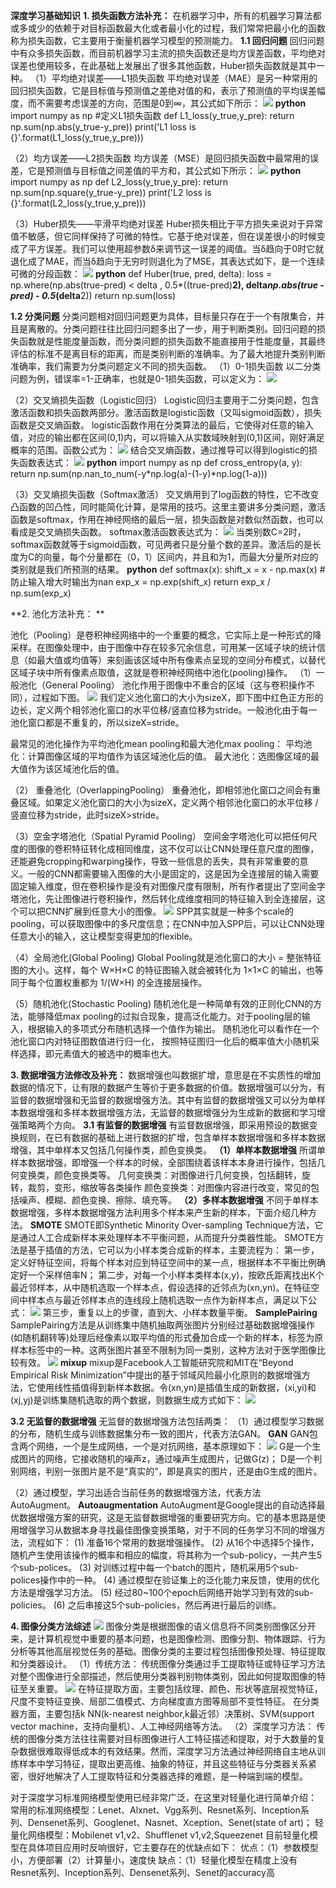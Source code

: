 **深度学习基础知识**
**1. 损失函数方法补充：**
在机器学习中，所有的机器学习算法都或多或少的依赖于对目标函数最大化或者最小化的过程，我们常常把最小化的函数称为损失函数，它主要用于衡量机器学习模型的预测能力。
**1.1 回归问题**
回归问题中有众多损失函数，而目前机器学习主流的损失函数还是均方误差函数，平均绝对误差也使用较多，在此基础上发展出了很多其他函数，Huber损失函数就是其中一种。
（1）平均绝对误差——L1损失函数
平均绝对误差（MAE）是另一种常用的回归损失函数，它是目标值与预测值之差绝对值的和，表示了预测值的平均误差幅度，而不需要考虑误差的方向，范围是0到∞，其公式如下所示：
![](https://ai-studio-static-online.cdn.bcebos.com/5890992d2a744b6889663cda2b656b9eed4715d09bab45e296b698df648cbe22)
**python**
import numpy as np
#定义L1损失函数
def L1_loss(y_true,y_pre): 
    return np.sum(np.abs(y_true-y_pre))
print('L1 loss is {}'.format(L1_loss(y_true,y_pre)))

（2）均方误差——L2损失函数
均方误差（MSE）是回归损失函数中最常用的误差，它是预测值与目标值之间差值的平方和，其公式如下所示：
![](https://ai-studio-static-online.cdn.bcebos.com/1ce4b99335114e55844d714b350303e9ae607380227744d8a62ea5983ccce3dc)
**python**
import numpy as np
def L2_loss(y_true,y_pre):
    return np.sum(np.square(y_true-y_pre))
print('L2 loss is {}'.format(L2_loss(y_true,y_pre)))

（3）Huber损失——平滑平均绝对误差
Huber损失相比于平方损失来说对于异常值不敏感，但它同样保持了可微的特性。它基于绝对误差，但在误差很小的时候变成了平方误差。我们可以使用超参数δ来调节这一误差的阈值。当δ趋向于0时它就退化成了MAE，而当δ趋向于无穷时则退化为了MSE，其表达式如下，是一个连续可微的分段函数：
![](https://ai-studio-static-online.cdn.bcebos.com/b3b532c55f424babb8bb9f9010b894d49f0327d0899d43588ecd1a53266acbf9)
**python**
def Huber(true, pred, delta):
    loss = np.where(np.abs(true-pred) < delta , 0.5*((true-pred)**2), delta*np.abs(true - pred) - 0.5*(delta**2))
    return np.sum(loss)
     
**1.2 分类问题**
分类问题相对回归问题更为具体，目标量只存在于一个有限集合，并且是离散的。分类问题往往比回归问题多出了一步，用于判断类别。回归问题的损失函数就是性能度量函数，而分类问题的损失函数不能直接用于性能度量，其最终评估的标准不是离目标的距离，而是类别判断的准确率。为了最大地提升类别判断准确率，我们需要为分类问题定义不同的损失函数。
（1）0-1损失函数
以二分类问题为例，错误率=1-正确率，也就是0-1损失函数，可以定义为：
![](https://ai-studio-static-online.cdn.bcebos.com/b05c2495c5bd4563808b27f8985e7d3a55a7084f7f804dabbb61df2b7042de33)

（2）交叉熵损失函数（Logistic回归）
Logistic回归主要用于二分类问题，包含激活函数和损失函数两部分。激活函数是logistic函数（又叫sigmoid函数），损失函数是交叉熵函数。
logistic函数作用在分类算法的最后，它使得对任意的输入值，对应的输出都在区间(0,1)内，可以将输入从实数域映射到(0,1)区间，刚好满足概率的范围。函数公式为：
![](https://ai-studio-static-online.cdn.bcebos.com/f9773b379dad4a609d377b286144ab47141fcdb689c7429098f8f0eceb162b71)
结合交叉熵函数，通过推导可以得到logistic的损失函数表达式：
![](https://ai-studio-static-online.cdn.bcebos.com/c32445d264db49f385858d79e6807566f64db6415d2e44c48e8465a3a8bc0f69)
**python**
import numpy as np
def cross_entropy(a, y):
    return np.sum(np.nan_to_num(-y*np.log(a)-(1-y)*np.log(1-a)))
 
（3）交叉熵损失函数（Softmax激活）
交叉熵用到了log函数的特性，它不改变凸函数的凹凸性，同时能简化计算，是常用的技巧。这里主要讲多分类问题，激活函数是softmax，作用在神经网络的最后一层，损失函数是对数似然函数，也可以看成是交叉熵损失函数。
softmax激活函数表达式为：
![](https://ai-studio-static-online.cdn.bcebos.com/9757ecc51dde4a8d927cf4e6672a2ec66f9b8d41e21d4b3eb82e5b8e0a34e3f1)
当类别数C=2时，softmax函数就等于sigmoid函数，可见两者只是分量个数的差异。激活后的是长度为C的向量，每个分量都在（0，1）区间内，并且和为1，而最大分量所对应的类别就是我们所预测的结果。
**python**
def softmax(x):
    shift_x = x - np.max(x)    # 防止输入增大时输出为nan
    exp_x = np.exp(shift_x)
    return exp_x / np.sum(exp_x)
    
**2. 池化方法补充： **

   池化（Pooling）是卷积神经网络中的一个重要的概念，它实际上是一种形式的降采样。在图像处理中，由于图像中存在较多冗余信息，可用某一区域子块的统计信息（如最大值或均值等）来刻画该区域中所有像素点呈现的空间分布模式，以替代区域子块中所有像素点取值，这就是卷积神经网络中池化(pooling)操作。
（1）一般池化（General Pooling）
池化作用于图像中不重合的区域（这与卷积操作不同），过程如下图。
![](https://ai-studio-static-online.cdn.bcebos.com/1c61737a647943348d40c69869933753ac60176efe2045e9a22417a3f61af493)
我们定义池化窗口的大小为sizeX，即下图中红色正方形的边长，定义两个相邻池化窗口的水平位移/竖直位移为stride。一般池化由于每一池化窗口都是不重复的，所以sizeX=stride。

最常见的池化操作为平均池化mean pooling和最大池化max pooling：
平均池化：计算图像区域的平均值作为该区域池化后的值。
最大池化：选图像区域的最大值作为该区域池化后的值。

（2） 重叠池化（OverlappingPooling）
重叠池化，即相邻池化窗口之间会有重叠区域。如果定义池化窗口的大小为sizeX，定义两个相邻池化窗口的水平位移 / 竖直位移为stride，此时sizeX>stride。

（3）空金字塔池化（Spatial Pyramid Pooling）
空间金字塔池化可以把任何尺度的图像的卷积特征转化成相同维度，这不仅可以让CNN处理任意尺度的图像，还能避免cropping和warping操作，导致一些信息的丢失，具有非常重要的意义。一般的CNN都需要输入图像的大小是固定的，这是因为全连接层的输入需要固定输入维度，但在卷积操作是没有对图像尺度有限制，所有作者提出了空间金字塔池化，先让图像进行卷积操作，然后转化成维度相同的特征输入到全连接层，这个可以把CNN扩展到任意大小的图像。
![](https://ai-studio-static-online.cdn.bcebos.com/4271e7cd6775453a86a326deec24ab41fb6aad0d6cb94a2f997db93dde869ac3)
SPP其实就是一种多个scale的pooling，可以获取图像中的多尺度信息；在CNN中加入SPP后，可以让CNN处理任意大小的输入，这让模型变得更加的flexible。

（4）全局池化(Global Pooling)
Global Pooling就是池化窗口的大小 = 整张特征图的大小。这样，每个 W×H×C 的特征图输入就会被转化为 1×1×C 的输出，也等同于每个位置权重都为 1/(W×H) 的全连接层操作。

（5）随机池化(Stochastic Pooling)
随机池化是一种简单有效的正则化CNN的方法，能够降低max pooling的过拟合现象，提高泛化能力。对于pooling层的输入，根据输入的多项式分布随机选择一个值作为输出。
随机池化可以看作在一个池化窗口内对特征图数值进行归一化， 按照特征图归一化后的概率值大小随机采样选择，即元素值大的被选中的概率也大。

**3. 数据增强方法修改及补充：**
数据增强也叫数据扩增，意思是在不实质性的增加数据的情况下，让有限的数据产生等价于更多数据的价值。数据增强可以分为，有监督的数据增强和无监督的数据增强方法。其中有监督的数据增强又可以分为单样本数据增强和多样本数据增强方法，无监督的数据增强分为生成新的数据和学习增强策略两个方向。
**3.1 有监督的数据增强**
有监督数据增强，即采用预设的数据变换规则，在已有数据的基础上进行数据的扩增，包含单样本数据增强和多样本数据增强，其中单样本又包括几何操作类，颜色变换类。
**（1）单样本数据增强**
所谓单样本数据增强，即增强一个样本的时候，全部围绕着该样本本身进行操作，包括几何变换类，颜色变换类等。
几何变换类：对图像进行几何变换，包括翻转，旋转，裁剪，变形，缩放等各类操作
颜色变换类：对图像内容进行改变，常见的包括噪声、模糊、颜色变换、擦除、填充等。
**（2）多样本数据增强**
不同于单样本数据增强，多样本数据增强方法利用多个样本来产生新的样本，下面介绍几种方法。
**SMOTE**
SMOTE即Synthetic Minority Over-sampling Technique方法，它是通过人工合成新样本来处理样本不平衡问题，从而提升分类器性能。
SMOTE方法是基于插值的方法，它可以为小样本类合成新的样本，主要流程为：
第一步，定义好特征空间，将每个样本对应到特征空间中的某一点，根据样本不平衡比例确定好一个采样倍率N；
第二步，对每一个小样本类样本(x,y)，按欧氏距离找出K个最近邻样本，从中随机选取一个样本点，假设选择的近邻点为(xn,yn)。在特征空间中样本点与最近邻样本点的连线段上随机选取一点作为新样本点，满足以下公式：
![](https://ai-studio-static-online.cdn.bcebos.com/491656c1ac1e425eb32a7a2b3fa1884bafec94eb71304903a73e54f9e481ad4b)
第三步，重复以上的步骤，直到大、小样本数量平衡。
**SamplePairing**
SamplePairing方法是从训练集中随机抽取两张图片分别经过基础数据增强操作(如随机翻转等)处理后经像素以取平均值的形式叠加合成一个新的样本，标签为原样本标签中的一种。这两张图片甚至不限制为同一类别，这种方法对于医学图像比较有效。
![](https://ai-studio-static-online.cdn.bcebos.com/0d789c7ffe9d4498a4b15ae4d97857e969cfb16dbabb4b6f8d4a0004ec3b3c89)
**mixup**
mixup是Facebook人工智能研究院和MIT在“Beyond Empirical Risk Minimization”中提出的基于邻域风险最小化原则的数据增强方法，它使用线性插值得到新样本数据。令(xn,yn)是插值生成的新数据，(xi,yi)和(xj,yj)是训练集随机选取的两个数据，则数据生成方式如下：
![](https://ai-studio-static-online.cdn.bcebos.com/c63c204f309b4d32a7a2c9531867f0217a21325b8eba40e1802d939e3406c1b2)

**3.2 无监督的数据增强**
无监督的数据增强方法包括两类：
（1）通过模型学习数据的分布，随机生成与训练数据集分布一致的图片，代表方法GAN。
**GAN**
GAN包含两个网络，一个是生成网络，一个是对抗网络，基本原理如下：
![](https://ai-studio-static-online.cdn.bcebos.com/ae9aa492bed842b1a4aa924e232c75a04284d39025fb4738aad41be9422e15db)
G是一个生成图片的网络，它接收随机的噪声z，通过噪声生成图片，记做G(z)；
D是一个判别网络，判别一张图片是不是“真实的”，即是真实的图片，还是由G生成的图片。

（2）通过模型，学习出适合当前任务的数据增强方法，代表方法AutoAugment。
**Autoaugmentation**
AutoAugment是Google提出的自动选择最优数据增强方案的研究，这是无监督数据增强的重要研究方向。它的基本思路是使用增强学习从数据本身寻找最佳图像变换策略，对于不同的任务学习不同的增强方法，流程如下：
(1) 准备16个常用的数据增强操作。
(2) 从16个中选择5个操作，随机产生使用该操作的概率和相应的幅度，将其称为一个sub-policy，一共产生5个sub-polices。
(3) 对训练过程中每一个batch的图片，随机采用5个sub-polices操作中的一种。
(4) 通过模型在验证集上的泛化能力来反馈，使用的优化方法是增强学习方法。
(5) 经过80~100个epoch后网络开始学习到有效的sub-policies。
(6) 之后串接这5个sub-policies，然后再进行最后的训练。

**4. 图像分类方法综述**
![](https://ai-studio-static-online.cdn.bcebos.com/d8113e86b9874104afba5fb3ecdfc34bd266a12415ea42b0b981e2ea58223e17)
图像分类是根据图像的语义信息将不同类别图像区分开来，是计算机视觉中重要的基本问题，也是图像检测、图像分割、物体跟踪、行为分析等其他高层视觉任务的基础。图像分类的主要过程包括图像预处理、特征提取和分类器设计。
（1）传统方法：
传统图像分类通过手工提取特征或特征学习方法对整个图像进行全部描述，然后使用分类器判别物体类别，因此如何提取图像的特征至关重要。
![](https://ai-studio-static-online.cdn.bcebos.com/979b8bd4f3734f1c998722ba642b8c0a5098777b55814e269ab01c413ddfac45)
在特征提取方面，主要包括纹理、颜色、形状等底层视觉特征，尺度不变特征变换、局部二值模式、方向梯度直方图等局部不变性特征。
在分类器方面，主要包括k NN(k-nearest neighbor,k最近邻）决策树、SVM(support vector machine，支持向量机）、人工神经网络等方法。
（2）深度学习方法：
传统的图像分类方法往往需要对目标图像进行人工特征描述和提取，对于大数量的复杂数据很难取得低成本的有效结果。然而，深度学习方法通过神经网络自主地从训练样本中学习特征，提取出更高维、抽象的特征，并且这些特征与分类器关系紧密，很好地解决了人工提取特征和分类器选择的难题，是一种端到端的模型。

对于深度学习标准网络模型使用已经非常广泛，在这里对轻量化进行简单介绍：
常用的标准网络模型：Lenet、Alxnet、Vgg系列、Resnet系列、Inception系列、Densenet系列、Googlenet、Nasnet、Xception、Senet(state of art)；
轻量化网络模型：Mobilenet v1,v2、Shufflenet v1,v2,Squeezenet
目前轻量化模型在具体项目应用时反响很好，它主要存在的优缺点如下：
优点：（1）参数模型小，方便部署（2）计算量小，速度快
缺点：（1）轻量化模型在精度上没有Resnet系列、Inception系列、Densenet系列、Senet的accuracy高

